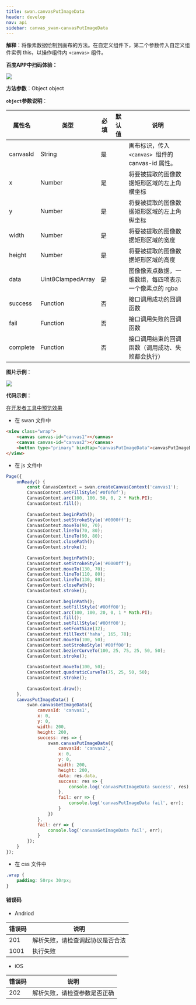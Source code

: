 ```yaml
---
title: swan.canvasPutImageData
header: develop
nav: api
sidebar: canvas_swan-canvasPutImageData
---
```

 

**解释**：将像素数据绘制到画布的方法。在自定义组件下，第二个参数传入自定义组件实例 this，以操作组件内 `<canvas>` 组件。


**百度APP中扫码体验：**

<img src="https://b.bdstatic.com/miniapp/assets/images/doc_demo/fragment_canvasPutImageData.png"  class="demo-qrcode-image" />

**方法参数**：Object object

**`object`参数说明**：

|属性名 |类型  |必填 | 默认值 |说明|
|---- | ---- | ---- | ----|----|
|canvasId	| String | 是  | | 画布标识，传入 `<canvas> `组件的 canvas-id 属性。|
|x	| Number | 是  | |将要被提取的图像数据矩形区域的左上角横坐标 |
|y	| Number | 是  | |将要被提取的图像数据矩形区域的左上角纵坐标 |
|width	| Number | 是  | | 将要被提取的图像数据矩形区域的宽度|
|height	| Number | 是  | | 将要被提取的图像数据矩形区域的高度 |
|data	| Uint8ClampedArray | 是  | | 图像像素点数据，一维数组，每四项表示一个像素点的 rgba |
|success	| Function | 否  | | 接口调用成功的回调函数 |
|fail	| Function | 否  | | 接口调用失败的回调函数 |
|complete	| Function | 否  | |接口调用结束的回调函数（调用成功、失败都会执行）|

**图片示例**：

<div class="m-doc-custom-examples">
    <div class="m-doc-custom-examples-correct">
        <img src="https://b.bdstatic.com/miniapp/images/canvasPutImageData.gif">
    </div>
    <div class="m-doc-custom-examples-correct">
        <img src=" ">
    </div>
    <div class="m-doc-custom-examples-correct">
        <img src=" ">
    </div>     
</div>

**代码示例**：

<a href="swanide://fragment/8a3f848b498ceb702128591867e00d631558353320644" title="在开发者工具中预览效果" target="_self">在开发者工具中预览效果</a>

* 在 swan 文件中

```html
<view class="wrap">
    <canvas canvas-id="canvas1"></canvas>
    <canvas canvas-id="canvas2"></canvas>
    <button type="primary" bindtap="canvasPutImageData">canvasPutImageData</button>
</view>
```

* 在 js 文件中

```js
Page({
    onReady() {
        const CanvasContext = swan.createCanvasContext('canvas1');
        CanvasContext.setFillStyle('#0f0f0f');
        CanvasContext.arc(100, 100, 50, 0, 2 * Math.PI);
        CanvasContext.fill();
        
        CanvasContext.beginPath();
        CanvasContext.setStrokeStyle('#0000ff');
        CanvasContext.moveTo(90, 70);
        CanvasContext.lineTo(70, 80);
        CanvasContext.lineTo(90, 80);
        CanvasContext.closePath();
        CanvasContext.stroke();
        
        CanvasContext.beginPath();
        CanvasContext.setStrokeStyle('#0000ff');
        CanvasContext.moveTo(130, 70);
        CanvasContext.lineTo(110, 80);
        CanvasContext.lineTo(130, 80);
        CanvasContext.closePath();
        CanvasContext.stroke();
        
        CanvasContext.beginPath();
        CanvasContext.setFillStyle('#00ff00');
        CanvasContext.arc(100, 100, 20, 0, 1 * Math.PI);
        CanvasContext.fill();
        CanvasContext.setFillStyle('#00ff00');
        CanvasContext.setFontSize(12);
        CanvasContext.fillText('haha', 165, 78);
        CanvasContext.moveTo(100, 50);
        CanvasContext.setStrokeStyle('#00ff00');
        CanvasContext.bezierCurveTo(100, 25, 75, 25, 50, 50);
        CanvasContext.stroke();
        
        CanvasContext.moveTo(100, 50);
        CanvasContext.quadraticCurveTo(75, 25, 50, 50);
        CanvasContext.stroke();
        
        CanvasContext.draw();
    },
    canvasPutImageData() {
        swan.canvasGetImageData({
            canvasId: 'canvas1',
            x: 0,
            y: 0,
            width: 200,
            height: 200,
            success: res => {
                swan.canvasPutImageData({
                    canvasId: 'canvas2',
                    x: 0,
                    y: 0,
                    width: 200,
                    height: 200,
                    data: res.data,
                    success: res => {
                        console.log('canvasPutImageData success', res);
                    },
                    fail: err => {
                        console.log('canvasPutImageData fail', err);
                    }
                })
            },
            fail: err => {
                console.log('canvasGetImageData fail', err);
            }
        });
    }
});
```
* 在 css 文件中

```css
.wrap {
    padding: 50rpx 30rpx;
}
```


#### 错误码
* Andriod

|错误码|说明|
|--|--|
|201|解析失败，请检查调起协议是否合法|
|1001|执行失败|

* iOS

|错误码|说明|
|--|--|
|202|解析失败，请检查参数是否正确      |

